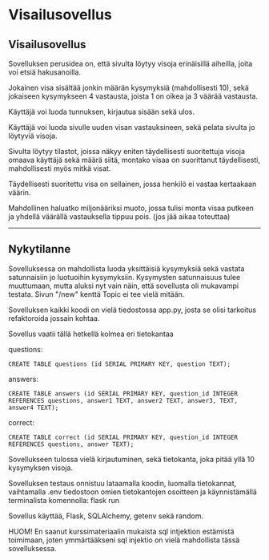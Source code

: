 # Visailusovellus

## Visailusovellus

Sovelluksen perusidea on, että sivulta löytyy visoja erinäisillä aiheilla, joita voi etsiä hakusanoilla.

Jokainen visa sisältää jonkin määrän kysymyksiä (mahdollisesti 10), sekä jokaiseen kysymykseen 4 vastausta, joista 1 on oikea ja 3 väärää vastausta.

Käyttäjä voi luoda tunnuksen, kirjautua sisään sekä ulos.

Käyttäjä voi luoda sivulle uuden visan vastauksineen, sekä pelata sivulta jo löytyviä visoja.

Sivulta löytyy tilastot, joissa näkyy eniten täydellisesti suoritettuja visoja omaava käyttäjä sekä määrä siitä, montako visaa on suorittanut täydellisesti, mahdollisesti myös mitkä visat.

Täydellisesti suoritettu visa on sellainen, jossa henkilö ei vastaa kertaakaan väärin.

Mahdollinen haluatko miljonääriksi muoto, jossa tulisi monta visaa putkeen ja yhdellä väärällä vastauksella tippuu pois. (jos jää aikaa toteuttaa)

------------------------------------------------------------------------------

## Nykytilanne

Sovelluksessa on mahdollista luoda yksittäisiä kysymyksiä sekä vastata satunnaisiin jo luotuoihin kysymyksiin. Kysymysten satunnaisuus tulee muuttumaan, mutta aluksi nyt vain näin, että sovellusta oli mukavampi testata. Sivun "/new" kenttä Topic ei tee vielä mitään.

Sovelluksen kaikki koodi on vielä tiedostossa app.py, josta se olisi tarkoitus refaktoroida jossain kohtaa.

Sovellus vaatii tällä hetkellä kolmea eri tietokantaa

questions: 
```
CREATE TABLE questions (id SERIAL PRIMARY KEY, question TEXT);
```
answers:
```
CREATE TABLE answers (id SERIAL PRIMARY KEY, question_id INTEGER REFERENCES questions, answer1 TEXT, answer2 TEXT, answer3, TEXT, answer4 TEXT);
```
correct:
```
CREATE TABLE correct (id SERIAL PRIMARY KEY, question_id INTEGER REFERENCES questions, answer TEXT);
```
Sovellukseen tulossa vielä kirjautuminen, sekä tietokanta, joka pitää yllä 10 kysymyksen visoja.

Sovelluksen testaus onnistuu lataamalla koodin, luomalla tietokannat, vaihtamalla .env tiedostoon omien tietokantojen osoitteen ja käynnistämällä terminalista komennolla: flask run

Sovellus käyttää, Flask, SQLAlchemy, getenv sekä random.

HUOM! En saanut kurssimateriaalin mukaista sql intjektion estämistä toimimaan, joten ymmärtääkseni sql injektio on vielä mahdollista tässä sovelluksessa.

